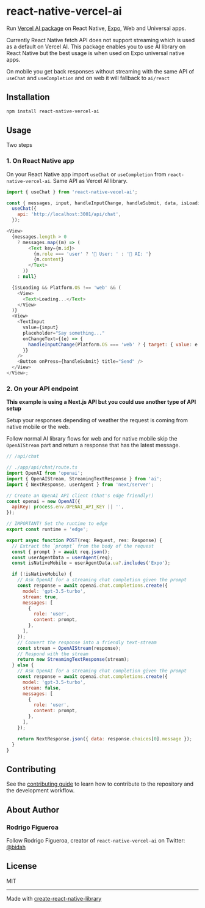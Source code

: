 # react-native-vercel-ai

Run [Vercel AI package](npmjs.com/package/ai) on React Native, [Expo](http://www.expo.dev), Web and Universal apps.

Currently React Native fetch API does not support streaming which is used as a default on Vercel AI. This package enables you to use AI library on React Native but the best usage is when used on Expo universal native apps.

On mobile you get back responses without streaming with the same API of `useChat` and `useCompletion` and on web it will fallback to `ai/react`

## Installation

```sh
npm install react-native-vercel-ai
```

## Usage

Two steps

### 1. On React Native app

On your React Native app import `useChat` or `useCompletion` from `react-native-vercel-ai`. Same API as Vercel AI library.

```js
import { useChat } from 'react-native-vecel-ai';

const { messages, input, handleInputChange, handleSubmit, data, isLoading } =
  useChat({
    api: 'http://localhost:3001/api/chat',
  });

<View>
  {messages.length > 0
    ? messages.map((m) => (
        <Text key={m.id}>
          {m.role === 'user' ? '🧔 User: ' : '🤖 AI: '}
          {m.content}
        </Text>
      ))
    : null}

  {isLoading && Platform.OS !== 'web' && (
    <View>
      <Text>Loading...</Text>
    </View>
  )}
  <View>
    <TextInput
      value={input}
      placeholder="Say something..."
      onChangeText={(e) => {
        handleInputChange(Platform.OS === 'web' ? { target: { value: e } } : e);
      }}
    />
    <Button onPress={handleSubmit} title="Send" />
  </View>
</View>;
```

### 2. On your API endpoint

**This example is using a Next.js API but you could use another type of API setup**

Setup your responses depending of weather the request is coming from native mobile or the web.

Follow normal AI library flows for web and for native mobile skip the `OpenAIStream` part and return a response that has the latest message.

```js
// /api/chat

// ./app/api/chat/route.ts
import OpenAI from 'openai';
import { OpenAIStream, StreamingTextResponse } from 'ai';
import { NextResponse, userAgent } from 'next/server';

// Create an OpenAI API client (that's edge friendly!)
const openai = new OpenAI({
  apiKey: process.env.OPENAI_API_KEY || '',
});

// IMPORTANT! Set the runtime to edge
export const runtime = 'edge';

export async function POST(req: Request, res: Response) {
  // Extract the `prompt` from the body of the request
  const { prompt } = await req.json();
  const userAgentData = userAgent(req);
  const isNativeMobile = userAgentData.ua?.includes('Expo');

  if (!isNativeMobile) {
    // Ask OpenAI for a streaming chat completion given the prompt
    const response = await openai.chat.completions.create({
      model: 'gpt-3.5-turbo',
      stream: true,
      messages: [
        {
          role: 'user',
          content: prompt,
        },
      ],
    });
    // Convert the response into a friendly text-stream
    const stream = OpenAIStream(response);
    // Respond with the stream
    return new StreamingTextResponse(stream);
  } else {
    // Ask OpenAI for a streaming chat completion given the prompt
    const response = await openai.chat.completions.create({
      model: 'gpt-3.5-turbo',
      stream: false,
      messages: [
        {
          role: 'user',
          content: prompt,
        },
      ],
    });

    return NextResponse.json({ data: response.choices[0].message });
  }
}
```

## Contributing

See the [contributing guide](CONTRIBUTING.md) to learn how to contribute to the repository and the development workflow.

## About Author

### Rodrigo Figueroa

Follow Rodrigo Figueroa, creator of `react-native-vercel-ai` on Twitter: [@bidah](https://twitter.com/bidah)

## License

MIT

---

Made with [create-react-native-library](https://github.com/callstack/react-native-builder-bob)
